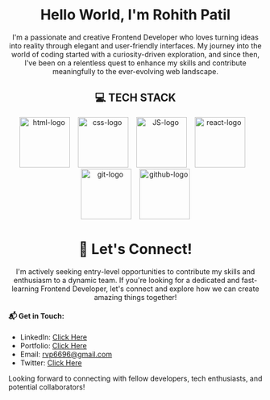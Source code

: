 <h1 align="center">Hello World, I'm Rohith Patil</h1>

<p align="center">
        I'm a passionate and creative Frontend Developer who loves turning ideas into reality through elegant and
        user-friendly interfaces. My journey into the world of coding started with a curiosity-driven exploration, and
        since then, I've been on a relentless quest to enhance my skills and contribute meaningfully to the
        ever-evolving web landscape.
</p>

<h2 align="center"> 💻 TECH STACK</h2>

<div align="center">
  <img src="https://cdn.pixabay.com/photo/2017/08/05/11/16/logo-2582748_640.png" height="100" width="100" alt="html-logo"> &nbsp;&nbsp;
  <img src="https://cdn.pixabay.com/photo/2017/08/05/11/16/logo-2582747_1280.png" height="100" width="100" alt="css-logo"> &nbsp;&nbsp;
  <img src="https://static.vecteezy.com/system/resources/thumbnails/027/127/463/small_2x/javascript-logo-javascript-icon-transparent-free-png.png" height="100" width="100" alt="JS-logo"> &nbsp;&nbsp;
  <img src="https://www.pngmart.com/files/23/Reactjs-PNG-Pic.png" height="100" width="100"  alt="react-logo"> &nbsp;&nbsp;
  <img src="https://upload.wikimedia.org/wikipedia/commons/thumb/3/3f/Git_icon.svg/1024px-Git_icon.svg.png" height="100" width="100" alt="git-logo"> &nbsp;&nbsp;
  <img src="https://static-00.iconduck.com/assets.00/github-icon-512x497-oppthre2.png" height="100" width="100" alt="github-logo">
</div>


<h1 align="center">🤝 Let's Connect!</h1>

<p align="center">
I'm actively seeking entry-level opportunities to contribute my skills and enthusiasm to a dynamic team. 
If you're looking for a dedicated and fast-learning Frontend Developer, let's connect and explore how we can create amazing things together!
</p>


#### 📬 Get in Touch:

- LinkedIn: <a href="https://linkedin.com/in/rohithpatil96" target="_new"> Click Here </a>
- Portfolio: <a href="https://rvp6696.github.io/portfolio/" target="_new"> Click Here </a>
- Email: rvp6696@gmail.com
- Twitter: <a href="https://twitter.com/alpha_geekster" target="_new"> Click Here </a>

Looking forward to connecting with fellow developers, tech enthusiasts, and potential collaborators!


